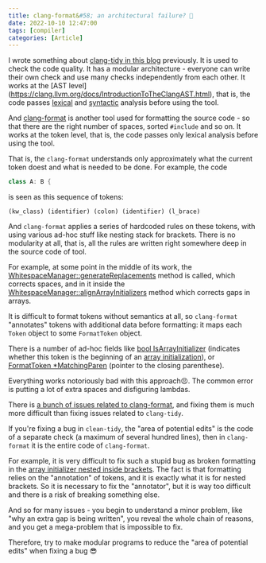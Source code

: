 ```yaml
---
title: clang-format&#58; an architectural failure? 🩼
date: 2022-10-10 12:47:00
tags: [compiler]
categories: [Article]
---
```


I wrote something about [clang-tidy in this blog](/posts/clang-tidy) previously.
It is used to check the code quality.
It has a modular architecture - everyone can write their own check and use many checks independently from each other.
It works at the [AST level] (https://clang.llvm.org/docs/IntroductionToTheClangAST.html),
that is, the code passes [lexical](https://en.wikipedia.org/wiki/Lexical_analysis) and
[syntactic](https://en.wikipedia.org/wiki/Parsing) analysis before using the tool.

And [clang-format](https://clang.llvm.org/docs/ClangFormatStyleOptions.html) is another tool used for formatting the source code -
so that there are the right number of spaces, sorted `#include` and so on. It works at the token level, that is, the code passes only lexical analysis before using the tool.

That is, the `clang-format` understands only approximately what the current token doest and what is needed to be done.
For example, the code
```c++
class A: B {
```
is seen as this sequence of tokens:
```
(kw_class) (identifier) (colon) (identifier) (l_brace)
```

And `clang-format` applies a series of hardcoded rules on these tokens, with using various ad-hoc stuff like nesting stack for brackets.
There is no modularity at all, that is, all the rules are written right somewhere deep in the source code of tool.

For example, at some point in the middle of its work, the [WhitespaceManager::generateReplacements](https://github.com/llvm/llvm-project/blob/bc839b4b4e27b6e979dd38bcde51436d64bb3699/clang/lib/Format/WhitespaceManager.cpp#L98-L115)
method is called, which corrects spaces, and in it inside the [WhitespaceManager::alignArrayInitializers](https://github.com/llvm/llvm-project/blob/bc839b4b4e27b6e979dd38bcde51436d64bb3699/clang/lib/Format/WhitespaceManager.cpp#L1080-L1102)
method which corrects gaps in arrays.

It is difficult to format tokens without semantics at all,
so `clang-format` "annotates" tokens with additional data before formatting: it maps each `Token` object to some `FormatToken` object.

There is a number of ad-hoc fields like [bool IsArrayInitializer](https://github.com/llvm/llvm-project/blob/874c0327e7e90d42198fd3aba5e3d636e0ba87c3/clang/lib/Format/FormatToken.h#L500)
(indicates whether this token is the beginning of an [array initialization](https://en.cppreference.com/w/c/language/array_initialization)),
or [FormatToken *MatchingParen](https://github.com/llvm/llvm-project/blob/874c0327e7e90d42198fd3aba5e3d636e0ba87c3/clang/lib/Format/FormatToken.h#L485)
(pointer to the closing parenthese).

Everything works notoriously bad with this approach😣. The common error is putting a lot of extra spaces and disfiguring lambdas.

There is [a bunch of issues related to clang-format](https://github.com/llvm/llvm-project/labels/clang-format),
and fixing them is much more difficult than fixing issues related to `clang-tidy`.

If you're fixing a bug in `clean-tidy`, the "area of potential edits" is the code of a separate check (a maximum of several hundred lines),
then in `clang-format` it is the entire code of `clang-format`.

For example, it is very difficult to fix such a stupid bug as broken formatting in the
[array initializer nested inside brackets](https://github.com/llvm/llvm-project/issues/55493#issuecomment-1272639004).
The fact is that formatting relies on the "annotation" of tokens, and it is exactly what it is for nested brackets.
So it is necessary to fix the "annotator", but it is way too difficult and there is a risk of breaking something else.

And so for many issues - you begin to understand a minor problem, like "why an extra gap is being written",
you reveal the whole chain of reasons, and you get a mega-problem that is impossible to fix.

Therefore, try to make modular programs to reduce the "area of potential edits" when fixing a bug 😎
